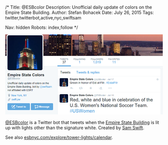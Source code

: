 /*
Title: @ESBcolor
Description: Unofficial daily update of colors on the Empire State Building.
Author: Stefan Bohacek
Date: July 26, 2015
Tags: twitter,twitterbot,active,nyc,swiftsam

Nav: hidden
Robots: index,follow
*/

[![](/content/bots/twitterbots/images/ESBcolor.png)](https://twitter.com/ESBcolor)

[@ESBcolor](https://twitter.com/ESBcolor) is a Twitter bot that tweets when the [Empire State Building](http://www.esbnyc.com/) is lit up with lights other than the signature white. Created by [Sam Swift](https://twitter.com/swiftsam).

See also [esbnyc.com/explore/tower-lights/calendar](http://www.esbnyc.com/explore/tower-lights/calendar).